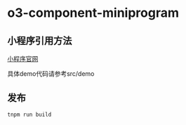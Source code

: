 # o3-component-miniprogram

## 小程序引用方法
[小程序官网](https://docs.alipay.com/mini/framework/use-custom-component)

具体demo代码请参考src/demo

## 发布
```angular2html
tnpm run build
```
